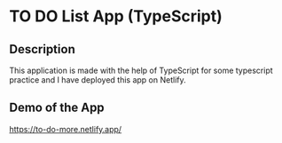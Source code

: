 # TO DO List App (TypeScript)

## Description
This application is made with the help of TypeScript for some typescript practice and I have deployed this app on Netlify.

## Demo of the App

https://to-do-more.netlify.app/
